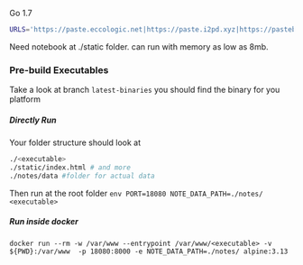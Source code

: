Go 1.7

```bash
URLS='https://paste.eccologic.net|https://paste.i2pd.xyz|https://pastebin.hot-chilli.net|https://pb.florian2833z.de|https://bin.moritz-fromm.de|https://paste.fizi.ca|https://pastebin.grey.pw|https://paste.tuxcloud.net|https://paste.taiga-san.net|https://vim.cx|https://privatebin.at|https://zerobin.farcy.me|https://snip.dssr.ch|https://bin.snopyta.org|https://paste.danielgorbe.com|https://pastebin.aquilenet.fr|https://pb.nwsec.de|https://wtf.roflcopter.fr/paste|https://paste.systemli.org|https://bin.acquia.com/' go run main.go
```
Need notebook at ./static folder. can run with memory as low as 8mb.

### Pre-build Executables

Take a look at branch `latest-binaries` you should find the binary for you platform

##### Directly Run
Your folder structure should look at
```bash
./<executable>
./static/index.html # and more
./notes/data #folder for actual data
```
Then run at the root folder
` env PORT=18080 NOTE_DATA_PATH=./notes/ <executable> `

##### Run inside docker
```
docker run --rm -w /var/www --entrypoint /var/www/<executable> -v ${PWD}:/var/www  -p 18080:8000 -e NOTE_DATA_PATH=./notes/ alpine:3.13
```
